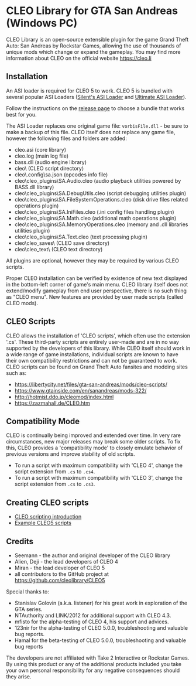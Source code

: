 # CLEO Library for GTA San Andreas (Windows PC)

CLEO Library is an open-source extensible plugin for the game Grand Theft Auto: San Andreas by Rockstar Games, allowing the use of thousands of unique mods which change or expand the gameplay. You may find more information about CLEO on the official website https://cleo.li

## Installation

An ASI loader is required for CLEO 5 to work. CLEO 5 is bundled with several popular ASI Loaders ([Silent's ASI Loader](https://cookieplmonster.github.io/mods/gta-sa/#asiloader) and [Ultimate ASI Loader](https://github.com/ThirteenAG/Ultimate-ASI-Loader/)).

Follow the instructions on the [release page](https://github.com/cleolibrary/CLEO5/releases) to choose a bundle that works best for you.

The ASI Loader replaces one original game file: `vorbisFile.dll` - be sure to make a backup of this file.
CLEO itself does not replace any game file, however the following files and folders are added:
- cleo.asi (core library)
- cleo.log (main log file)
- bass.dll (audio engine library)
- cleo\\ (CLEO script directory)
- cleo\\.config\\sa.json (opcodes info file)
- cleo\\cleo_plugins\\SA.Audio.cleo (audio playback utilities powered by BASS.dll library)
- cleo\\cleo_plugins\\SA.DebugUtils.cleo (script debugging utilities plugin)
- cleo\\cleo_plugins\\SA.FileSystemOperations.cleo (disk drive files related operations plugin)
- cleo\\cleo_plugins\\SA.IniFiles.cleo (.ini config files handling plugin)
- cleo\\cleo_plugins\\SA.Math.cleo (additional math operations plugin)
- cleo\\cleo_plugins\\SA.MemoryOperations.cleo (memory and .dll libraries utilities plugin)
- cleo\\cleo_plugins\\SA.Text.cleo (text processing plugin)
- cleo\\cleo_saves\\ (CLEO save directory)
- cleo\\cleo_text\\ (CLEO text directory)

All plugins are optional, however they may be required by various CLEO scripts.

Proper CLEO installation can be verified by existence of new text displayed in the bottom-left corner of game's main menu.
CLEO library itself does not extend/modify gameplay from end user perspective, there is no such thing as "CLEO menu".
New features are provided by user made scripts (called CLEO mods).

## CLEO Scripts

CLEO allows the installation of 'CLEO scripts', which often use the extension '.cs'. These third-party scripts are entirely user-made and are in no way supported by the developers of this library. While CLEO itself should work in a wide range of game installations, individual scripts are known to have their own compatibility restrictions and can not be guaranteed to work.
CLEO scripts can be found on Grand Theft Auto fansites and modding sites such as:
- https://libertycity.net/files/gta-san-andreas/mods/cleo-scripts/
- https://www.gtainside.com/en/sanandreas/mods-322/
- http://hotmist.ddo.jp/cleomod/index.html
- https://zazmahall.de/CLEO.htm

## Compatibility Mode

CLEO is continually being improved and extended over time. In very rare circumstances, new major releases may break some older scripts. To fix this, CLEO provides a 'compatibility mode' to closely emulate behavior of previous versions and improve stability of old scripts. 
- To run a script with maximum compatibility with 'CLEO 4', change the script extension from `.cs` to `.cs4`.
- To run a script with maximum compatibility with 'CLEO 3', change the script extension from `.cs` to `.cs3`. 

## Creating CLEO scripts

- [CLEO scripting introduction](https://tutorial.sannybuilder.com/)
- [Example CLEO5 scripts](https://github.com/cleolibrary/CLEO5/tree/master/examples)

## Credits

- Seemann - the author and original developer of the CLEO library
- Alien, Deji - the lead developers of CLEO 4
- Miran - the lead developer of CLEO 5
- all contributors to the GitHub project at https://github.com/cleolibrary/CLEO5

Special thanks to:

- Stanislav Golovin (a.k.a. listener) for his great work in exploration of the GTA series.
- NTAuthority and LINK/2012 for additional support with CLEO 4.3.
- mfisto for the alpha-testing of CLEO 4, his support and advices.
- 123nir for the alpha-testing of CLEO 5.0.0, troubleshooting and valuable bug reports.
- Hamal for the beta-testing of CLEO 5.0.0, troubleshooting and valuable bug reports

The developers are not affiliated with Take 2 Interactive or Rockstar Games.
By using this product or any of the additional products included you take your own personal responsibility for any negative consequences should they arise.
